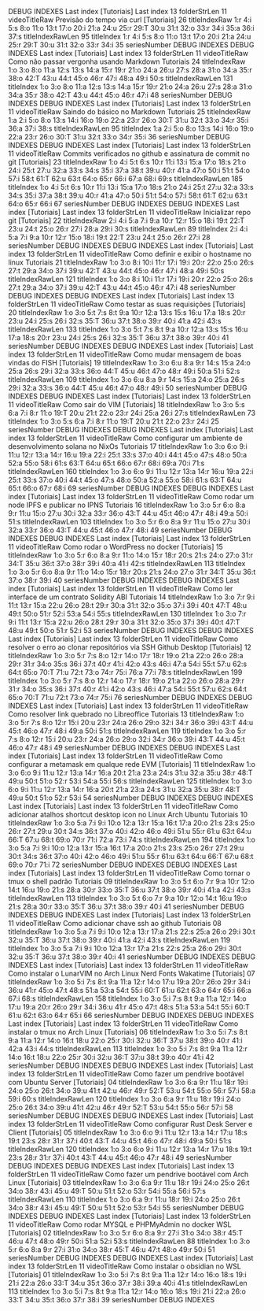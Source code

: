 DEBUG INDEXES
Last index [Tutoriais]
Last index 13
folderStrLen 11
videoTitleRaw Previsão do tempo via curl [Tutoriais] 26
titleIndexRaw 1:r 4:i 5:s 8:o 11:o 13:t 17:o 20:i 21:a 24:u 25:r 29:T 30:u 31:t 32:o 33:r 34:i 35:a 36:i 37:s
titleIndexRawLen 95
titleIndex 1:r 4:i 5:s 8:o 11:o 13:t 17:o 20:i 21:a 24:u 25:r 29:T 30:u 31:t 32:o 33:r 34:i 35
seriesNumber
DEBUG INDEXES
DEBUG INDEXES
Last index [Tutoriais]
Last index 13
folderStrLen 11
videoTitleRaw Como não passar vergonha usando Markdown Tutoriais 24
titleIndexRaw 1:o 3:o 8:o 11:a 12:s 13:s 14:a 15:r 19:r 21:o 24:a 26:u 27:s 28:a 31:o 34:a 35:r 38:o 42:T 43:u 44:t 45:o 46:r 47:i 48:a 49:i 50:s
titleIndexRawLen 131
titleIndex 1:o 3:o 8:o 11:a 12:s 13:s 14:a 15:r 19:r 21:o 24:a 26:u 27:s 28:a 31:o 34:a 35:r 38:o 42:T 43:u 44:t 45:o 46:r 47:i 48
seriesNumber
DEBUG INDEXES
DEBUG INDEXES
Last index [Tutoriais]
Last index 13
folderStrLen 11
videoTitleRaw Saindo do básico no Markdown Tutoriais 25
titleIndexRaw 1:a 2:i 5:o 8:o 13:s 14:i 16:o 19:o 22:a 23:r 26:o 30:T 31:u 32:t 33:o 34:r 35:i 36:a 37:i 38:s
titleIndexRawLen 95
titleIndex 1:a 2:i 5:o 8:o 13:s 14:i 16:o 19:o 22:a 23:r 26:o 30:T 31:u 32:t 33:o 34:r 35:i 36
seriesNumber
DEBUG INDEXES
DEBUG INDEXES
Last index [Tutoriais]
Last index 13
folderStrLen 11
videoTitleRaw Commits verificados no github e assinatura de commit no git [Tutoriais] 23
titleIndexRaw 1:o 4:i 5:t 6:s 10:r 11:i 13:i 15:a 17:o 18:s 21:o 24:i 25:t 27:u 32:a 33:s 34:s 35:i 37:a 38:t 39:u 40:r 41:a 47:o 50:i 51:t 54:o 57:i 58:t 61:T 62:u 63:t 64:o 65:r 66:i 67:a 68:i 69:s
titleIndexRawLen 185
titleIndex 1:o 4:i 5:t 6:s 10:r 11:i 13:i 15:a 17:o 18:s 21:o 24:i 25:t 27:u 32:a 33:s 34:s 35:i 37:a 38:t 39:u 40:r 41:a 47:o 50:i 51:t 54:o 57:i 58:t 61:T 62:u 63:t 64:o 65:r 66:i 67
seriesNumber
DEBUG INDEXES
DEBUG INDEXES
Last index [Tutoriais]
Last index 13
folderStrLen 11
videoTitleRaw Inicializar repo git [Tutoriais] 22
titleIndexRaw 2:i 4:i 5:a 7:i 9:a 10:r 12:r 15:o 18:i 19:t 22:T 23:u 24:t 25:o 26:r 27:i 28:a 29:i 30:s
titleIndexRawLen 89
titleIndex 2:i 4:i 5:a 7:i 9:a 10:r 12:r 15:o 18:i 19:t 22:T 23:u 24:t 25:o 26:r 27:i 28
seriesNumber
DEBUG INDEXES
DEBUG INDEXES
Last index [Tutoriais]
Last index 13
folderStrLen 11
videoTitleRaw Como definir e exibir o hostname no linux Tutoriais 21
titleIndexRaw 1:o 3:o 8:i 10:i 11:r 17:i 19:i 20:r 22:o 25:o 26:s 27:t 29:a 34:o 37:i 39:u 42:T 43:u 44:t 45:o 46:r 47:i 48:a 49:i 50:s
titleIndexRawLen 121
titleIndex 1:o 3:o 8:i 10:i 11:r 17:i 19:i 20:r 22:o 25:o 26:s 27:t 29:a 34:o 37:i 39:u 42:T 43:u 44:t 45:o 46:r 47:i 48
seriesNumber
DEBUG INDEXES
DEBUG INDEXES
Last index [Tutoriais]
Last index 13
folderStrLen 11
videoTitleRaw Como testar as suas requisições [Tutoriais] 20
titleIndexRaw 1:o 3:o 5:t 7:s 8:t 9:a 10:r 12:a 13:s 15:s 16:u 17:a 18:s 20:r 23:u 24:i 25:s 26:i 32:s 35:T 36:u 37:t 38:o 39:r 40:i 41:a 42:i 43:s
titleIndexRawLen 133
titleIndex 1:o 3:o 5:t 7:s 8:t 9:a 10:r 12:a 13:s 15:s 16:u 17:a 18:s 20:r 23:u 24:i 25:s 26:i 32:s 35:T 36:u 37:t 38:o 39:r 40:i 41
seriesNumber
DEBUG INDEXES
DEBUG INDEXES
Last index [Tutoriais]
Last index 13
folderStrLen 11
videoTitleRaw Como mudar mensagem de boas vindas do FISH [Tutoriais] 19
titleIndexRaw 1:o 3:o 6:u 8:a 9:r 14:s 15:a 24:o 25:a 26:s 29:i 32:a 33:s 36:o 44:T 45:u 46:t 47:o 48:r 49:i 50:a 51:i 52:s
titleIndexRawLen 109
titleIndex 1:o 3:o 6:u 8:a 9:r 14:s 15:a 24:o 25:a 26:s 29:i 32:a 33:s 36:o 44:T 45:u 46:t 47:o 48:r 49:i 50
seriesNumber
DEBUG INDEXES
DEBUG INDEXES
Last index [Tutoriais]
Last index 13
folderStrLen 11
videoTitleRaw Como sair do VIM [Tutoriais] 18
titleIndexRaw 1:o 3:o 5:s 6:a 7:i 8:r 11:o 19:T 20:u 21:t 22:o 23:r 24:i 25:a 26:i 27:s
titleIndexRawLen 73
titleIndex 1:o 3:o 5:s 6:a 7:i 8:r 11:o 19:T 20:u 21:t 22:o 23:r 24:i 25
seriesNumber
DEBUG INDEXES
DEBUG INDEXES
Last index [Tutoriais]
Last index 13
folderStrLen 11
videoTitleRaw Como configurar um ambiente de desenvolvimento solana no NixOs Tutoriais 17
titleIndexRaw 1:o 3:o 6:o 9:i 11:u 12:r 13:a 14:r 16:u 19:a 22:i 25:t 33:s 37:o 40:i 44:t 45:o 47:s 48:o 50:a 52:a 55:o 58:i 61:s 63:T 64:u 65:t 66:o 67:r 68:i 69:a 70:i 71:s
titleIndexRawLen 160
titleIndex 1:o 3:o 6:o 9:i 11:u 12:r 13:a 14:r 16:u 19:a 22:i 25:t 33:s 37:o 40:i 44:t 45:o 47:s 48:o 50:a 52:a 55:o 58:i 61:s 63:T 64:u 65:t 66:o 67:r 68:i 69
seriesNumber
DEBUG INDEXES
DEBUG INDEXES
Last index [Tutoriais]
Last index 13
folderStrLen 11
videoTitleRaw Como rodar um node IPFS e publicar no IPNS Tutoriais 16
titleIndexRaw 1:o 3:o 5:r 6:o 8:a 9:r 11:u 15:o 27:u 30:i 32:a 33:r 36:o 43:T 44:u 45:t 46:o 47:r 48:i 49:a 50:i 51:s
titleIndexRawLen 103
titleIndex 1:o 3:o 5:r 6:o 8:a 9:r 11:u 15:o 27:u 30:i 32:a 33:r 36:o 43:T 44:u 45:t 46:o 47:r 48:i 49
seriesNumber
DEBUG INDEXES
DEBUG INDEXES
Last index [Tutoriais]
Last index 13
folderStrLen 11
videoTitleRaw Como rodar o WordPress no docker [Tutoriais] 15
titleIndexRaw 1:o 3:o 5:r 6:o 8:a 9:r 11:o 14:o 15:r 18:r 20:s 21:s 24:o 27:o 31:r 34:T 35:u 36:t 37:o 38:r 39:i 40:a 41:i 42:s
titleIndexRawLen 113
titleIndex 1:o 3:o 5:r 6:o 8:a 9:r 11:o 14:o 15:r 18:r 20:s 21:s 24:o 27:o 31:r 34:T 35:u 36:t 37:o 38:r 39:i 40
seriesNumber
DEBUG INDEXES
DEBUG INDEXES
Last index [Tutoriais]
Last index 13
folderStrLen 11
videoTitleRaw Como ler interface de um contrato Solidity ABI Tutoriais 14
titleIndexRaw 1:o 3:o 7:r 9:i 11:t 13:r 15:a 22:u 26:o 28:t 29:r 30:a 31:t 32:o 35:o 37:i 39:i 40:t 47:T 48:u 49:t 50:o 51:r 52:i 53:a 54:i 55:s
titleIndexRawLen 130
titleIndex 1:o 3:o 7:r 9:i 11:t 13:r 15:a 22:u 26:o 28:t 29:r 30:a 31:t 32:o 35:o 37:i 39:i 40:t 47:T 48:u 49:t 50:o 51:r 52:i 53
seriesNumber
DEBUG INDEXES
DEBUG INDEXES
Last index [Tutoriais]
Last index 13
folderStrLen 11
videoTitleRaw Como resolver o erro ao clonar repositórios via SSH Github Desktop [Tutoriais] 12
titleIndexRaw 1:o 3:o 5:r 7:s 8:o 12:r 14:o 17:r 18:r 19:o 21:a 22:o 26:o 28:a 29:r 31:r 34:o 35:s 36:i 37:t 40:r 41:i 42:o 43:s 46:i 47:a 54:i 55:t 57:u 62:s 64:t 65:o 70:T 71:u 72:t 73:o 74:r 75:i 76:a 77:i 78:s
titleIndexRawLen 199
titleIndex 1:o 3:o 5:r 7:s 8:o 12:r 14:o 17:r 18:r 19:o 21:a 22:o 26:o 28:a 29:r 31:r 34:o 35:s 36:i 37:t 40:r 41:i 42:o 43:s 46:i 47:a 54:i 55:t 57:u 62:s 64:t 65:o 70:T 71:u 72:t 73:o 74:r 75:i 76
seriesNumber
DEBUG INDEXES
DEBUG INDEXES
Last index [Tutoriais]
Last index 13
folderStrLen 11
videoTitleRaw Como resolver link quebrado no Libreoffice Tutoriais 13
titleIndexRaw 1:o 3:o 5:r 7:s 8:o 12:r 15:i 20:u 23:r 24:a 26:o 29:o 32:i 34:r 36:o 39:i 43:T 44:u 45:t 46:o 47:r 48:i 49:a 50:i 51:s
titleIndexRawLen 119
titleIndex 1:o 3:o 5:r 7:s 8:o 12:r 15:i 20:u 23:r 24:a 26:o 29:o 32:i 34:r 36:o 39:i 43:T 44:u 45:t 46:o 47:r 48:i 49
seriesNumber
DEBUG INDEXES
DEBUG INDEXES
Last index [Tutoriais]
Last index 13
folderStrLen 11
videoTitleRaw Como configurar a metamask em qualque rede EVM [Tutoriais] 11
titleIndexRaw 1:o 3:o 6:o 9:i 11:u 12:r 13:a 14:r 16:a 20:t 21:a 23:a 24:s 31:u 32:a 35:u 38:r 48:T 49:u 50:t 51:o 52:r 53:i 54:a 55:i 56:s
titleIndexRawLen 125
titleIndex 1:o 3:o 6:o 9:i 11:u 12:r 13:a 14:r 16:a 20:t 21:a 23:a 24:s 31:u 32:a 35:u 38:r 48:T 49:u 50:t 51:o 52:r 53:i 54
seriesNumber
DEBUG INDEXES
DEBUG INDEXES
Last index [Tutoriais]
Last index 13
folderStrLen 11
videoTitleRaw Como adicionar atalhos shortcut desktop icon no Linux Arch Ubuntu Tutoriais 10
titleIndexRaw 1:o 3:o 5:a 7:i 9:i 10:o 12:a 13:r 15:a 16:t 17:a 20:o 21:s 23:s 25:o 26:r 27:t 29:u 30:t 34:s 36:t 37:o 40:i 42:o 46:o 49:i 51:u 55:r 61:u 63:t 64:u 66:T 67:u 68:t 69:o 70:r 71:i 72:a 73:i 74:s
titleIndexRawLen 194
titleIndex 1:o 3:o 5:a 7:i 9:i 10:o 12:a 13:r 15:a 16:t 17:a 20:o 21:s 23:s 25:o 26:r 27:t 29:u 30:t 34:s 36:t 37:o 40:i 42:o 46:o 49:i 51:u 55:r 61:u 63:t 64:u 66:T 67:u 68:t 69:o 70:r 71:i 72
seriesNumber
DEBUG INDEXES
DEBUG INDEXES
Last index [Tutoriais]
Last index 13
folderStrLen 11
videoTitleRaw Como tornar o tmux o shell padrão Tutoriais 09
titleIndexRaw 1:o 3:o 5:t 6:o 7:r 9:a 10:r 12:o 14:t 16:u 19:o 21:s 28:a 30:r 33:o 35:T 36:u 37:t 38:o 39:r 40:i 41:a 42:i 43:s
titleIndexRawLen 113
titleIndex 1:o 3:o 5:t 6:o 7:r 9:a 10:r 12:o 14:t 16:u 19:o 21:s 28:a 30:r 33:o 35:T 36:u 37:t 38:o 39:r 40:i 41
seriesNumber
DEBUG INDEXES
DEBUG INDEXES
Last index [Tutoriais]
Last index 13
folderStrLen 11
videoTitleRaw Como adicionar chave ssh ao github Tutoriais 08
titleIndexRaw 1:o 3:o 5:a 7:i 9:i 10:o 12:a 13:r 17:a 21:s 22:s 25:a 26:o 29:i 30:t 32:u 35:T 36:u 37:t 38:o 39:r 40:i 41:a 42:i 43:s
titleIndexRawLen 119
titleIndex 1:o 3:o 5:a 7:i 9:i 10:o 12:a 13:r 17:a 21:s 22:s 25:a 26:o 29:i 30:t 32:u 35:T 36:u 37:t 38:o 39:r 40:i 41
seriesNumber
DEBUG INDEXES
DEBUG INDEXES
Last index [Tutoriais]
Last index 13
folderStrLen 11
videoTitleRaw Como instalar o LunarVIM no Arch Linux Nerd Fonts Wakatime [Tutoriais] 07
titleIndexRaw 1:o 3:o 5:i 7:s 8:t 9:a 11:a 12:r 14:o 17:u 19:a 20:r 26:o 29:r 34:i 36:u 41:r 45:o 47:t 48:s 51:a 53:a 54:t 55:i 60:T 61:u 62:t 63:o 64:r 65:i 66:a 67:i 68:s
titleIndexRawLen 158
titleIndex 1:o 3:o 5:i 7:s 8:t 9:a 11:a 12:r 14:o 17:u 19:a 20:r 26:o 29:r 34:i 36:u 41:r 45:o 47:t 48:s 51:a 53:a 54:t 55:i 60:T 61:u 62:t 63:o 64:r 65:i 66
seriesNumber
DEBUG INDEXES
DEBUG INDEXES
Last index [Tutoriais]
Last index 13
folderStrLen 11
videoTitleRaw Como instalar o tmux no Arch Linux [Tutoriais] 06
titleIndexRaw 1:o 3:o 5:i 7:s 8:t 9:a 11:a 12:r 14:o 16:t 18:u 22:o 25:r 30:i 32:u 36:T 37:u 38:t 39:o 40:r 41:i 42:a 43:i 44:s
titleIndexRawLen 113
titleIndex 1:o 3:o 5:i 7:s 8:t 9:a 11:a 12:r 14:o 16:t 18:u 22:o 25:r 30:i 32:u 36:T 37:u 38:t 39:o 40:r 41:i 42
seriesNumber
DEBUG INDEXES
DEBUG INDEXES
Last index [Tutoriais]
Last index 13
folderStrLen 11
videoTitleRaw Como fazer um pendrive bootável com Ubuntu Server [Tutoriais] 04
titleIndexRaw 1:o 3:o 6:a 9:r 11:u 18:r 19:i 24:o 25:o 26:t 34:o 39:u 41:t 42:u 46:r 49:r 52:T 53:u 54:t 55:o 56:r 57:i 58:a 59:i 60:s
titleIndexRawLen 120
titleIndex 1:o 3:o 6:a 9:r 11:u 18:r 19:i 24:o 25:o 26:t 34:o 39:u 41:t 42:u 46:r 49:r 52:T 53:u 54:t 55:o 56:r 57:i 58
seriesNumber
DEBUG INDEXES
DEBUG INDEXES
Last index [Tutoriais]
Last index 13
folderStrLen 11
videoTitleRaw Como configurar Rust Desk Server e Client [Tutoriais] 05
titleIndexRaw 1:o 3:o 6:o 9:i 11:u 12:r 13:a 14:r 17:u 18:s 19:t 23:s 28:r 31:r 37:i 40:t 43:T 44:u 45:t 46:o 47:r 48:i 49:a 50:i 51:s
titleIndexRawLen 120
titleIndex 1:o 3:o 6:o 9:i 11:u 12:r 13:a 14:r 17:u 18:s 19:t 23:s 28:r 31:r 37:i 40:t 43:T 44:u 45:t 46:o 47:r 48:i 49
seriesNumber
DEBUG INDEXES
DEBUG INDEXES
Last index [Tutoriais]
Last index 13
folderStrLen 11
videoTitleRaw Como fazer um pendrive bootável com Arch Linux [Tutoriais] 03
titleIndexRaw 1:o 3:o 6:a 9:r 11:u 18:r 19:i 24:o 25:o 26:t 34:o 38:r 43:i 45:u 49:T 50:u 51:t 52:o 53:r 54:i 55:a 56:i 57:s
titleIndexRawLen 110
titleIndex 1:o 3:o 6:a 9:r 11:u 18:r 19:i 24:o 25:o 26:t 34:o 38:r 43:i 45:u 49:T 50:u 51:t 52:o 53:r 54:i 55
seriesNumber
DEBUG INDEXES
DEBUG INDEXES
Last index [Tutoriais]
Last index 13
folderStrLen 11
videoTitleRaw Como rodar MYSQL e PHPMyAdmin no docker WSL [Tutoriais] 02
titleIndexRaw 1:o 3:o 5:r 6:o 8:a 9:r 27:i 31:o 34:o 38:r 45:T 46:u 47:t 48:o 49:r 50:i 51:a 52:i 53:s
titleIndexRawLen 88
titleIndex 1:o 3:o 5:r 6:o 8:a 9:r 27:i 31:o 34:o 38:r 45:T 46:u 47:t 48:o 49:r 50:i 51
seriesNumber
DEBUG INDEXES
DEBUG INDEXES
Last index [Tutoriais]
Last index 13
folderStrLen 11
videoTitleRaw Como instalar o obsidian no WSL [Tutoriais] 01
titleIndexRaw 1:o 3:o 5:i 7:s 8:t 9:a 11:a 12:r 14:o 16:o 18:s 19:i 21:i 22:a 26:o 33:T 34:u 35:t 36:o 37:r 38:i 39:a 40:i 41:s
titleIndexRawLen 113
titleIndex 1:o 3:o 5:i 7:s 8:t 9:a 11:a 12:r 14:o 16:o 18:s 19:i 21:i 22:a 26:o 33:T 34:u 35:t 36:o 37:r 38:i 39
seriesNumber
DEBUG INDEXES
